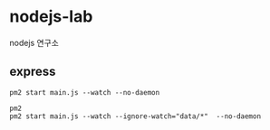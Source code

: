 # nodejs-lab
nodejs 연구소
## express

```
pm2 start main.js --watch --no-daemon
```

```
pm2
pm2 start main.js --watch --ignore-watch="data/*"  --no-daemon
```
